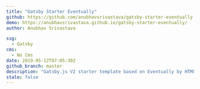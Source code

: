 ```yaml
---
title: "Gatsby Starter Eventually"
github: https://github.com/anubhavsrivastava/gatsby-starter-eventually
demo: https://anubhavsrivastava.github.io/gatsby-starter-eventually/
author: Anubhav Srivastava

ssg:
  - Gatsby
cms:
  - No Cms
date: 2019-05-12T07:05:30Z
github_branch: master
description: "Gatsby.js V2 starter template based on Eventually by HTML5 UP"
stale: false
---
```

